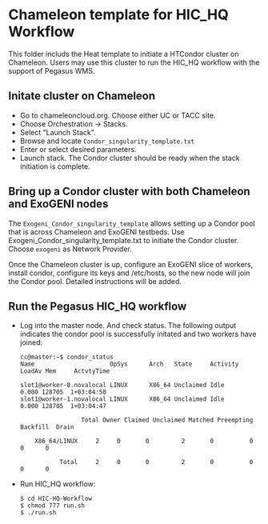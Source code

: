 # Chameleon template for HIC_HQ Workflow

This folder includs the Heat template to initiate a HTCondor cluster on Chameleon. Users may use this cluster to run the HIC_HQ workflow with the support of Pegasus WMS.

## Initate cluster on Chameleon

* Go to chameleoncloud.org. Choose either UC or TACC site.
* Choose Orchestration -> Stacks.
* Select "Launch Stack".
* Browse and locate `Condor_singularity_template.txt`
* Enter or select desired parameters.
* Launch stack. The Condor cluster should be ready when the stack initiation is complete.


## Bring up a Condor cluster with both Chameleon and ExoGENI nodes

The `Exogeni_Condor_singularity_template` allows setting up a Condor pool that is across Chameleon and ExoGENI testbeds. Use Exogeni_Condor_singularity_template.txt to initiate the Condor cluster. Choose `exogeni` as Network Provider.

Once the Chameleon cluster is up, configure an ExoGENI slice of workers, install condor, configure its keys and /etc/hosts, so the new node will join the Condor pool. Detailed instructions will be added.



## Run the Pegasus HIC_HQ workflow

* Log into the master node. And check status. The following output indicates the condor pool is successfully initated and two workers have joined:

	```
	cc@master:~$ condor_status
   	Name                     OpSys      Arch   State     Activity LoadAv Mem     ActvtyTime

	slot1@worker-0.novalocal LINUX      X86_64 Unclaimed Idle      0.000 128705  1+03:04:50
	slot1@worker-1.novalocal LINUX      X86_64 Unclaimed Idle      0.000 128705  1+03:04:47

                     Total Owner Claimed Unclaimed Matched Preempting Backfill  Drain

        X86_64/LINUX     2     0       0         2       0          0        0      0

               Total     2     0       0         2       0          0        0      0

* Run HIC_HQ workflow:
	
	```
	$ cd HIC-HQ-Workflow
	$ chmod 777 run.sh
	$ ./run.sh
	```